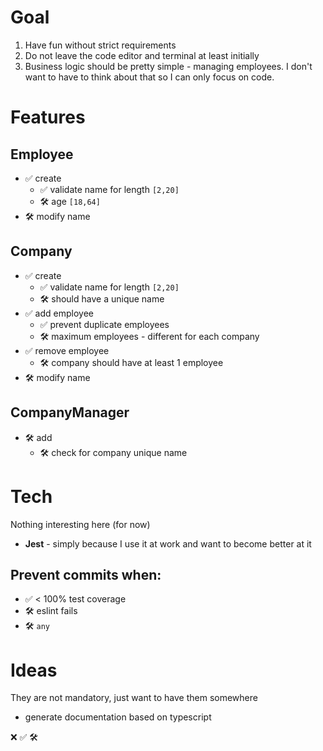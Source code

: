 # Goal

1. Have fun without strict requirements
2. Do not leave the code editor and terminal at least initially
3. Business logic should be pretty simple - managing employees. I don't want to have to think about that so I can only focus on code.

# Features

## Employee

- ✅ create
  - ✅ validate name for length `[2,20]`
  - 🛠️ age `[18,64]`
- 🛠️ modify name

## Company
- ✅ create
  - ✅ validate name for length `[2,20]`
  - 🛠️ should have a unique name
- ✅ add employee
  - ✅ prevent duplicate employees
  - 🛠️ maximum employees - different for each company
- ✅ remove employee
  - 🛠️ company should have at least 1 employee
- 🛠️ modify name

## CompanyManager
- 🛠️ add
  - 🛠️ check for company unique name

# Tech

Nothing interesting here (for now)

- **Jest** - simply because I use it at work and want to become better at it

## Prevent commits when:

- ✅ < 100% test coverage
- 🛠️ eslint fails
- 🛠️ `any`

# Ideas

They are not mandatory, just want to have them somewhere

- generate documentation based on typescript

❌
✅
🛠️

